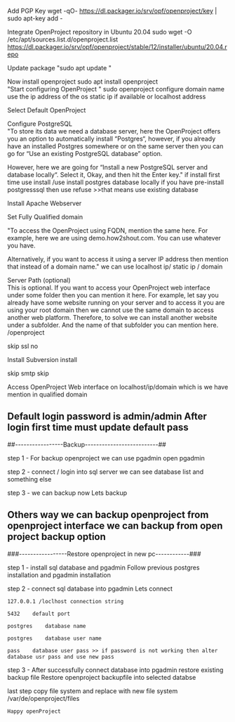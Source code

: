 		
Add PGP Key	wget -qO- https://dl.packager.io/srv/opf/openproject/key | sudo apt-key add -	
		
Integrate OpenProject repository in Ubuntu 20.04	sudo wget -O /etc/apt/sources.list.d/openproject.list https://dl.packager.io/srv/opf/openproject/stable/12/installer/ubuntu/20.04.repo	
		
Update package	"sudo apt update
"	
		
Now install openproject	sudo apt install openproject	
"Start configuring OpenProject
"	sudo openproject configure	domain name use the ip address of the os static ip if available or localhost address
		
Select Default OpenProject 		
		
Configure PostgreSQL		
"To store its data we need a database server, here the OpenProject offers you an option to automatically install “Postgres“, however, if you already have an installed Postgres somewhere or on the same server then you can go for “Use an existing PostgreSQL database” option.

However, here we are going for “Install a new PostgreSQL server and database locally“. Select it, Okay, and then hit the Enter key."	if install first time use install /use install postgres database locally         if you have pre-install postgresssql then use refuse >>that means use existing database	
		
Install Apache Webserver		
		
Set Fully Qualified domain
		
"To access the OpenProject using FQDN, mention the same here. For example, here we are using demo.how2shout.com. You can use whatever you have.

Alternatively, if you want to access it using a server IP address then mention that instead of a domain name."	we can use localhost ip/ static ip / domain	
		
Server Path (optional)		
This is optional. If you want to access your OpenProject web interface under some folder then you can mention it here. For example, let say you already have some website running on your server and to access it you are using your root domain then we cannot use the same domain to access another web platform. Therefore, to solve we can install another website under a subfolder. And the name of that subfolder you can mention here.	/openproject	
		
skip ssl	no	
		
Install Subversion	install	
		
skip smtp	skip	
		
Access OpenProject Web interface	on localhost/ip/domain which is we have mention in qualified domain 	
		
## Default login password is 	admin/admin	After login first time must update default pass
		
##-----------------Backup--------------------------##		
		
		
step 1 - For backup openproject we can use pgadmin	open pgadmin	
		
step 2 - connect / login into sql server	we can see database list and something else	
		
step 3 - we can backup now 	Lets backup	
		
## Others way we can backup openproject from openproject interface	we can backup from open project backup option	
		
###-----------------Restore openproject in new pc------------###
		
		
step 1 -  install sql database and pgadmin 	Follow previous postgres installation and pgadmin installation	
		
step 2 - connect sql database into pgadmin	Lets connect	
		
	127.0.0.1 /loclhost	connection string
		
	5432	default port
		
	postgres	database name
		
	postgres	database user name
		
	pass	database user pass >> if password is not working then alter database usr pass and use new pass
step 3 - After successfully connect database into pgadmin restore existing backup file	Restore openproject backupfile into selected databse	
		
last step copy file system and replace with new file system	/var/de/openproject/files	
		
	Happy openProject	
